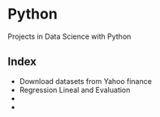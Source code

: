 # Python
Projects in Data Science with Python


## Index

- Download datasets from Yahoo finance
- Regression Lineal and Evaluation
-
-


